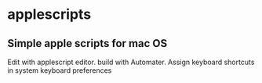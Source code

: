 # applescripts

## Simple apple scripts for mac OS
Edit with applescript editor. build with Automater. Assign keyboard shortcuts in system keyboard preferences
